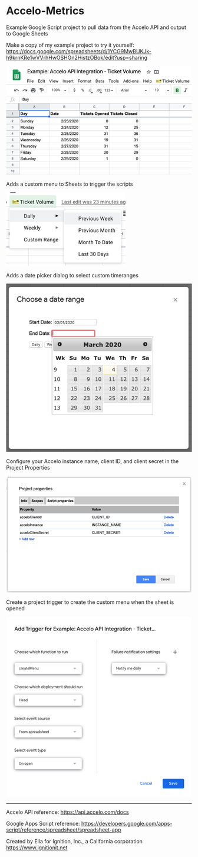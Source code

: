 # Accelo-Metrics
Example Google Script project to pull data from the Accelo API and output to Google Sheets

Make a copy of my example project to try it yourself: https://docs.google.com/spreadsheets/d/1YCG9MwBUKJk-h9krnKRe1wVVrhHwOSHGn2HistzOBok/edit?usp=sharing

![Example Data](https://github.com/Ignition-IT/Accelo-Metrics/blob/master/example_data.png?raw=true)

Adds a custom menu to Sheets to trigger the scripts

![Custom Menu](https://github.com/Ignition-IT/Accelo-Metrics/blob/master/custom_menu.png?raw=true)

Adds a date picker dialog to select custom timeranges

![Custom Date Picker](https://github.com/Ignition-IT/Accelo-Metrics/blob/master/custom_date_picker.png?raw=true)

Configure your Accelo instance name, client ID, and client secret in the Project Properties

![Project Properties](https://github.com/Ignition-IT/Accelo-Metrics/blob/master/project_properties.png?raw=true)

Create a project trigger to create the custom menu when the sheet is opened

![Menu Trigger](https://github.com/Ignition-IT/Accelo-Metrics/blob/master/menu_trigger.png?raw=true)

---

Accelo API reference: https://api.accelo.com/docs

Google Apps Script reference: https://developers.google.com/apps-script/reference/spreadsheet/spreadsheet-app



Created by Ella for Ignition, Inc., a California corporation https://www.ignitionit.net
